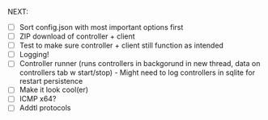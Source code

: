 NEXT:

 - [ ] Sort config.json with most important options first
 - [ ] ZIP download of controller + client
 - [ ] Test to make sure controller + client still function as intended
 - [ ] Logging!
 - [ ] Controller runner (runs controllers in backgorund in new thread, data on controllers tab w start/stop)
        - Might need to log controllers in sqlite for restart persistence
 - [ ] Make it look cool(er)
 - [ ] ICMP x64?
 - [ ] Addtl protocols